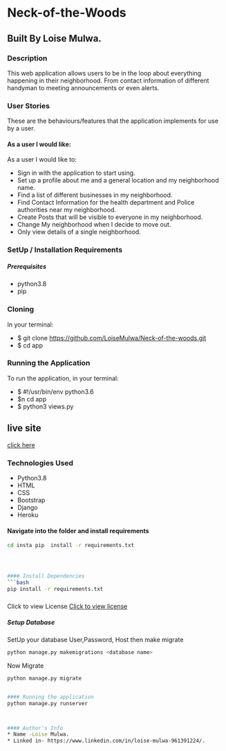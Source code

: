 
# Neck-of-the-Woods
## Built By Loise Mulwa.
### Description
This  web application  allows users to be in the loop about everything happening in their neighborhood. From contact information of different handyman to meeting announcements or even alerts. 
### User Stories
These are the behaviours/features that the application implements for use by a user.

#### As a user I would like:
As a user I would like to:

* Sign in with the application to start using.
* Set up a profile about me and a general location and my neighborhood name.
* Find a list of different businesses in my neighborhood.
* Find Contact Information for the health department and Police authorities near my neighborhood.
* Create Posts that will be visible to everyone in my neighborhood.
* Change My neighborhood when I decide to move out.
* Only view details of a single neighborhood.








### SetUp / Installation Requirements
##### Prerequisites
* python3.8
* pip

### Cloning
In your terminal:

 * $ git clone https://github.com/LoiseMulwa/Neck-of-the-woods.git
 * $ cd app
 
### Running the Application
To run the application, in your terminal:
 * $ #!/usr/bin/env python3.6
 * $n cd app
 * $ python3 views.py
## live site
 [click here]()

### Technologies Used
* Python3.8
* HTML
* CSS
* Bootstrap
* Django
* Heroku

#### Navigate into the folder and install requirements  
 ```bash 
cd insta pip  install -r requirements.txt 




#### Install Dependencies  
 ```bash 
 pip install -r requirements.txt 

```  
#####
Click to view License [Click to view license](LICENSE)

##### Setup Database  
  SetUp your database User,Password, Host then make migrate  
 ```bash 
python manage.py makemigrations <database name>
 ``` 
 Now Migrate  
 ```bash 
 python manage.py migrate 

 
 #### Running the application
python manage.py runserver


 
#### Author's Info
* Name -Loise Mulwa.
* Linked in- https://www.linkedin.com/in/loise-mulwa-961391224/.

 






